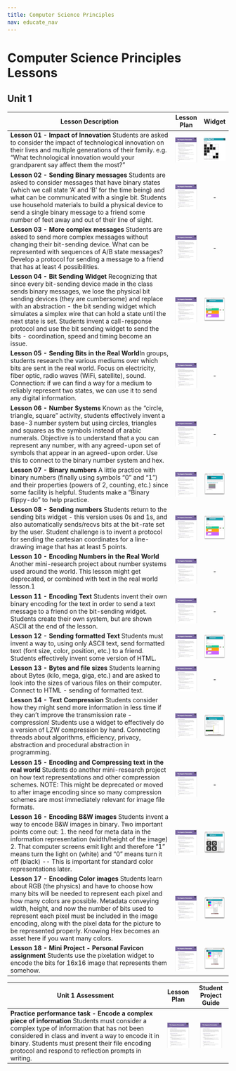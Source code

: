 ```yaml
---
title: Computer Science Principles
nav: educate_nav
---
```


# Computer Science Principles Lessons #

## Unit 1

| Lesson Description| Lesson Plan | Widget |
| ------------------|:-----------:|:------:|
| **Lesson 01 - Impact of Innovation** Students are asked to consider the impact of technological innovation on their lives and multiple generations of their family.  e.g. “What technological innovation would your grandparent say affect them the most?”| [![lesson 1](images/thumb_lesson1.png)](https://docs.google.com/a/code.org/document/d/1nWrpzSNPgx_D7Q7rm2j4UdCB26ggyXaeta-MWr9zYPs) | [![binary magic](images/thumb_binaryMagic.png)](http://bakerfranke.pencilcode.net/home/widgets/binaryMagicSimple) |
| **Lesson 02 - Sending Binary messages** Students are asked to consider messages that have binary states (which we call state ‘A’ and ‘B’ for the time being) and what can be communicated with a single bit.  Students use household materials to build a physical device to send a single binary message to a friend some number of feet away and out of their line of sight. | [![lesson 2](images/thumb_lesson1.png)](https://docs.google.com/a/code.org/document/d/1RVVx0mbGGZ0xjcWKAcUIfGGNVQZdxcMUN2WCtj0218M)| - |
| **Lesson 03 - More complex messages** Students are asked to send more complex messages without changing their bit-sending device.  What can be represented with sequences of A/B state messages?  Develop a protocol for sending a message to a friend that has at least 4 possibilities.| [![lesson 3](images/thumb_lesson1.png)](https://docs.google.com/a/code.org/document/d/1bpczHd6BzGw0f9VfLi-qnEAlSLjNw8MTzNLhkPnhD_k)| - |
| **Lesson 04 - Bit Sending Widget** Recognizing that since every bit-sending device made in the class sends binary messages, we lose the physical bit sending devices (they are cumbersome) and replace with an abstraction - the bit sending widget which simulates a simplex wire that can hold a state until the next state is set.  Students invent a call-response protocol and use the bit sending widget to send the bits - coordination, speed and timing become an issue.| [![lesson 4](images/thumb_lesson1.png)](https://docs.google.com/a/code.org/document/d/1ugzY_KQjs6UlmmbNN7Jnoim3Cf5c7Vog-4ucRjBYLpo) | [![sending bits](images/thumb_sendingBitsAB.png)](http://cspdashboard-c9-bfranke.c9.io/home.html) |
| **Lesson 05 - Sending Bits in the Real World**In groups, students research the various mediums over which bits are sent in the real world.  Focus on electricity, fiber optic, radio waves (WiFi, satellite), sound.  Connection: if we can find a way for a medium to reliably represent two states, we can use it to send any digital information.| [![lesson 1](images/thumb_lesson1.png)](https://docs.google.com/a/code.org/document/d/1-LDUmoORyOh2vhQudW2esquQPtaJKt_PMg2naldSqR4) | - |
| **Lesson 06 - Number Systems** Known as the “circle, triangle, square” activity, students effectively invent a base-3 number system but using circles, triangles and squares as the symbols instead of arabic numerals.  Objective is to understand that a you can represent any number, with any agreed-upon set of symbols that appear in an agreed-upon order.  Use this to connect to the binary number system and hex. | [![lesson 1](images/thumb_lesson1.png)](https://drive.google.com/a/code.org/#folders/0B2QFqkDgv9LjM243WGJjM09IUEU) | - |
| **Lesson 07 - Binary numbers** A little practice with binary numbers (finally using symbols “0” and “1”) and their properties (powers of 2, counting, etc.) since some facility is helpful.  Students make a “Binary flippy-do” to help practice.| [![lesson 1](images/thumb_lesson1.png)](https://drive.google.com/a/code.org/#folders/0B2QFqkDgv9LjM243WGJjM09IUEU) | [![sending bits](images/thumb_odometers.png)](http://cspdashboard-c9-bfranke.c9.io/home.html) |
| **Lesson 08 - Sending numbers** Students return to the sending bits widget - this version uses 0s and 1s, and also automatically sends/recvs bits at the bit-rate set by the user.  Student challenge is to invent a protocol for sending the cartesian coordinates for a line-drawing image that has at least 5 points.| [![lesson 1](images/thumb_lesson1.png)](https://drive.google.com/a/code.org/#folders/0B2QFqkDgv9LjM243WGJjM09IUEU) | [![sending bits](images/thumb_sendingBitsAB.png)](http://cspdashboard-c9-bfranke.c9.io/home.html) |
| **Lesson 10 - Encoding Numbers in the Real World** Another mini-research project about number systems used around the world.  This lesson might get deprecated, or combined with text in the real world lesson.1| [![lesson 1](images/thumb_lesson1.png)](https://drive.google.com/a/code.org/#folders/0B2QFqkDgv9LjM243WGJjM09IUEU) |- |
| **Lesson 11 - Encoding Text** Students invent their own binary encoding for the text in order to send a text message to a friend on the bit-sending widget.  Students create their own system, but are shown ASCII at the end of the lesson.| [![lesson 1](images/thumb_lesson1.png)](https://drive.google.com/a/code.org/#folders/0B2QFqkDgv9LjM243WGJjM09IUEU) |- |
| **Lesson 12 - Sending formatted Text** Students must invent a way to, using only ASCII text, send formatted text (font size, color, position, etc.) to a friend.  Students effectively invent some version of HTML.| [![lesson 1](images/thumb_lesson1.png)](https://drive.google.com/a/code.org/#folders/0B2QFqkDgv9LjM243WGJjM09IUEU) | [![sending bits](images/thumb_sendingBitsAB.png)](http://cspdashboard-c9-bfranke.c9.io/home.html) |
| **Lesson 13 - Bytes and file sizes** Students learning about Bytes (kilo, mega, giga, etc.) and are asked to look into the sizes of various files on their computer.  Connect to HTML - sending of formatted text.| [![lesson 1](images/thumb_lesson1.png)](https://drive.google.com/a/code.org/#folders/0B2QFqkDgv9LjM243WGJjM09IUEU) | - |
| **Lesson 14 - Text Compression** Students consider how they might send more information in less time if they can’t improve the transmission rate - compression!  Students use a widget to effectively do a version of LZW compression by hand. Connecting threads about algorithms, efficiency, privacy, abstraction and procedural abstraction in programming.| [![lesson 1](images/thumb_lesson1.png)](https://drive.google.com/a/code.org/#folders/0B2QFqkDgv9LjM243WGJjM09IUEU) | [![sending bits](images/thumb_textCompression.png)](http://cspdashboard-c9-bfranke.c9.io/home.html)|
| **Lesson 15 - Encoding and Compressing text in the real world** Students do another mini-research project on how text representations and other compression schemes.  NOTE: This might be deprecated or moved to after image encoding since so many compression schemes are most immediately relevant for image file formats. | [![lesson 1](images/thumb_lesson1.png)](https://drive.google.com/a/code.org/#folders/0B2QFqkDgv9LjM243WGJjM09IUEU)| - |
| **Lesson 16 - Encoding B&W images** Students invent a way to encode B&W images in binary.  Two important points come out: 1. the need for meta data in the information representation (width/height of the image) 2. That computer screens emit light and therefore “1” means turn the light on (white) and “0” means turn it off (black) -- This is important for standard color representations later.| [![lesson 1](images/thumb_lesson1.png)](https://drive.google.com/a/code.org/#folders/0B2QFqkDgv9LjM243WGJjM09IUEU)| [![sending bits](images/thumb_pixelationBandW.png)](http://cspdashboard-c9-bfranke.c9.io/home.html)|
| **Lesson 17 - Encoding Color images** Students learn about RGB (the physics) and have to choose how many bits will be needed to represent each pixel and how many colors are possible. Metadata conveying width, height, and now the number of bits used to represent each pixel must be included in the image encoding, along with the pixel data for the picture to be represented properly.  Knowing Hex becomes an asset here if you want many colors.| [![lesson 1](images/thumb_lesson1.png)](https://drive.google.com/a/code.org/#folders/0B2QFqkDgv9LjM243WGJjM09IUEU)| [![sending bits](images/thumb_pixelation_v4.png)](http://cspdashboard-c9-bfranke.c9.io/home.html) |
| **Lesson 18 - Mini Project - Personal Favicon assignment** Students use the pixelation widget to encode the bits for 16x16 image that represents them somehow. | [![lesson 1](images/thumb_lesson1.png)](https://drive.google.com/a/code.org/#folders/0B2QFqkDgv9LjM243WGJjM09IUEU)| [![sending bits](images/thumb_pixelation_v4.png)](http://cspdashboard-c9-bfranke.c9.io/home.html) |

 

| Unit 1 Assessment | Lesson Plan | Student Project Guide |
| ------------------|:-----------:| :-----------:|
| **Practice performance task -  Encode a complex piece of information** Students must consider a complex type of information that has not been considered in class and invent a way to encode it in binary.  Students must present their file encoding protocol and respond to reflection prompts in writing.  |  [![lesson 1](images/thumb_lesson1.png)](https://drive.google.com/a/code.org/#folders/0B2QFqkDgv9LjM243WGJjM09IUEU) | [![lesson 1](images/thumb_lesson1.png)](https://drive.google.com/a/code.org/#folders/0B2QFqkDgv9LjM243WGJjM09IUEU) |



